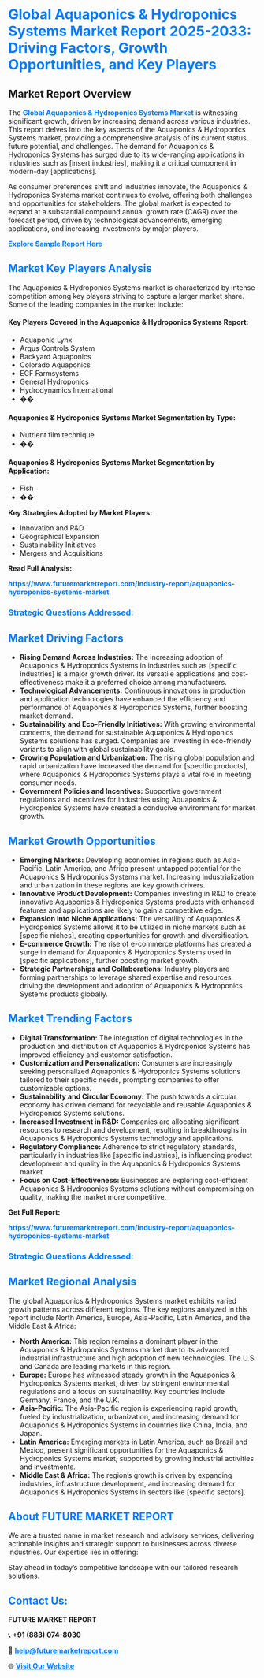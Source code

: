 <h1 style="color: #007BFF;">Global Aquaponics & Hydroponics Systems Market Report 2025-2033: Driving Factors, Growth Opportunities, and Key Players</h1>

<section id="overview">
<h2>Market Report Overview</h2>
<p>The <a href="https://www.futuremarketreport.com/industry-report/aquaponics-hydroponics-systems-market" style="color: #007BFF; text-decoration: none;"><strong>Global Aquaponics & Hydroponics Systems Market</strong></a> is witnessing significant growth, driven by increasing demand across various industries. This report delves into the key aspects of the Aquaponics & Hydroponics Systems market, providing a comprehensive analysis of its current status, future potential, and challenges. The demand for Aquaponics & Hydroponics Systems has surged due to its wide-ranging applications in industries such as [insert industries], making it a critical component in modern-day [applications].</p>
<p>As consumer preferences shift and industries innovate, the Aquaponics & Hydroponics Systems market continues to evolve, offering both challenges and opportunities for stakeholders. The global market is expected to expand at a substantial compound annual growth rate (CAGR) over the forecast period, driven by technological advancements, emerging applications, and increasing investments by major players.</p>
</section>

<section id="overview">
<p><a href="https://www.futuremarketreport.com/request-sample/reportId=118828" style="color: #007BFF; text-decoration: none;"><strong>Explore Sample Report Here</strong></a></p>
</section>

<section id="key-players">
<h2 style="color: #007BFF;">Market Key Players Analysis</h2>
<p>The Aquaponics & Hydroponics Systems market is characterized by intense competition among key players striving to capture a larger market share. Some of the leading companies in the market include:</p>
<h4>Key Players Covered in the Aquaponics & Hydroponics Systems Report:</h4>
<ul><li>Aquaponic Lynx</li><li>Argus Controls System</li><li>Backyard Aquaponics</li><li>Colorado Aquaponics</li><li>ECF Farmsystems</li><li>General Hydroponics</li><li>Hydrodynamics International</li><li>��</li></ul>
<h4>Aquaponics & Hydroponics Systems Market Segmentation by Type:</h4>
<ul><li>Nutrient film technique</li><li>��</li></ul>

<h4>Aquaponics & Hydroponics Systems Market Segmentation by Application:</h4>
<ul><li>Fish</li><li>��</li></ul>
<p><strong>Key Strategies Adopted by Market Players:</strong></p>
<ul>
<li>Innovation and R&D</li>
<li>Geographical Expansion</li>
<li>Sustainability Initiatives</li>
<li>Mergers and Acquisitions</li>
</ul>
</section>

<section>
<p><strong>Read Full Analysis: </strong></p><a href="https://www.futuremarketreport.com/industry-report/aquaponics-hydroponics-systems-market" style="color: #007BFF; text-decoration: none;"><strong>https://www.futuremarketreport.com/industry-report/aquaponics-hydroponics-systems-market</strong></a>
<h3 style="color: #007BFF;">Strategic Questions Addressed:</h3>
</section>

<section id="driving-factors">
<h2 style="color: #007BFF;">Market Driving Factors</h2>
<ul>
<li><strong>Rising Demand Across Industries:</strong> The increasing adoption of Aquaponics & Hydroponics Systems in industries such as [specific industries] is a major growth driver. Its versatile applications and cost-effectiveness make it a preferred choice among manufacturers.</li>
<li><strong>Technological Advancements:</strong> Continuous innovations in production and application technologies have enhanced the efficiency and performance of Aquaponics & Hydroponics Systems, further boosting market demand.</li>
<li><strong>Sustainability and Eco-Friendly Initiatives:</strong> With growing environmental concerns, the demand for sustainable Aquaponics & Hydroponics Systems solutions has surged. Companies are investing in eco-friendly variants to align with global sustainability goals.</li>
<li><strong>Growing Population and Urbanization:</strong> The rising global population and rapid urbanization have increased the demand for [specific products], where Aquaponics & Hydroponics Systems plays a vital role in meeting consumer needs.</li>
<li><strong>Government Policies and Incentives:</strong> Supportive government regulations and incentives for industries using Aquaponics & Hydroponics Systems have created a conducive environment for market growth.</li>
</ul>
</section>

<section id="growth-opportunities">
<h2 style="color: #007BFF;">Market Growth Opportunities</h2>
<ul>
<li><strong>Emerging Markets:</strong> Developing economies in regions such as Asia-Pacific, Latin America, and Africa present untapped potential for the Aquaponics & Hydroponics Systems market. Increasing industrialization and urbanization in these regions are key growth drivers.</li>
<li><strong>Innovative Product Development:</strong> Companies investing in R&D to create innovative Aquaponics & Hydroponics Systems products with enhanced features and applications are likely to gain a competitive edge.</li>
<li><strong>Expansion into Niche Applications:</strong> The versatility of Aquaponics & Hydroponics Systems allows it to be utilized in niche markets such as [specific niches], creating opportunities for growth and diversification.</li>
<li><strong>E-commerce Growth:</strong> The rise of e-commerce platforms has created a surge in demand for Aquaponics & Hydroponics Systems used in [specific applications], further boosting market growth.</li>
<li><strong>Strategic Partnerships and Collaborations:</strong> Industry players are forming partnerships to leverage shared expertise and resources, driving the development and adoption of Aquaponics & Hydroponics Systems products globally.</li>
</ul>
</section>

<section id="trending-factors">
<h2 style="color: #007BFF;">Market Trending Factors</h2>
<ul>
<li><strong>Digital Transformation:</strong> The integration of digital technologies in the production and distribution of Aquaponics & Hydroponics Systems has improved efficiency and customer satisfaction.</li>
<li><strong>Customization and Personalization:</strong> Consumers are increasingly seeking personalized Aquaponics & Hydroponics Systems solutions tailored to their specific needs, prompting companies to offer customizable options.</li>
<li><strong>Sustainability and Circular Economy:</strong> The push towards a circular economy has driven demand for recyclable and reusable Aquaponics & Hydroponics Systems solutions.</li>
<li><strong>Increased Investment in R&D:</strong> Companies are allocating significant resources to research and development, resulting in breakthroughs in Aquaponics & Hydroponics Systems technology and applications.</li>
<li><strong>Regulatory Compliance:</strong> Adherence to strict regulatory standards, particularly in industries like [specific industries], is influencing product development and quality in the Aquaponics & Hydroponics Systems market.</li>
<li><strong>Focus on Cost-Effectiveness:</strong> Businesses are exploring cost-efficient Aquaponics & Hydroponics Systems solutions without compromising on quality, making the market more competitive.</li>
</ul>
</section>

<section>
<p><strong>Get Full Report: </strong></p><a href="https://www.futuremarketreport.com/industry-report/aquaponics-hydroponics-systems-market" style="color: #007BFF; text-decoration: none;"><strong>https://www.futuremarketreport.com/industry-report/aquaponics-hydroponics-systems-market</strong></a>
<h3 style="color: #007BFF;">Strategic Questions Addressed:</h3>
</section>


<section id="regional-analysis">
<h2 style="color: #007BFF;">Market Regional Analysis</h2>
<p>The global Aquaponics & Hydroponics Systems market exhibits varied growth patterns across different regions. The key regions analyzed in this report include North America, Europe, Asia-Pacific, Latin America, and the Middle East & Africa:</p>
<ul>
<li><strong>North America:</strong> This region remains a dominant player in the Aquaponics & Hydroponics Systems market due to its advanced industrial infrastructure and high adoption of new technologies. The U.S. and Canada are leading markets in this region.</li>
<li><strong>Europe:</strong> Europe has witnessed steady growth in the Aquaponics & Hydroponics Systems market, driven by stringent environmental regulations and a focus on sustainability. Key countries include Germany, France, and the U.K.</li>
<li><strong>Asia-Pacific:</strong> The Asia-Pacific region is experiencing rapid growth, fueled by industrialization, urbanization, and increasing demand for Aquaponics & Hydroponics Systems in countries like China, India, and Japan.</li>
<li><strong>Latin America:</strong> Emerging markets in Latin America, such as Brazil and Mexico, present significant opportunities for the Aquaponics & Hydroponics Systems market, supported by growing industrial activities and investments.</li>
<li><strong>Middle East & Africa:</strong> The region’s growth is driven by expanding industries, infrastructure development, and increasing demand for Aquaponics & Hydroponics Systems in sectors like [specific sectors].</li>
</ul>
</section>

<footer>
<h2 style="color: #007BFF;">About FUTURE MARKET REPORT</h2>
<p>We are a trusted name in market research and advisory services, delivering actionable insights and strategic support to businesses across diverse industries. Our expertise lies in offering:</p>

<p>Stay ahead in today’s competitive landscape with our tailored research solutions.</p>

<h2 style="color: #007BFF;">Contact Us:</h2>
<p><strong>FUTURE MARKET REPORT</strong></p>
<p>📞 <strong>+91 (883) 074-8030</strong></p>
<p>📧 <strong><a href="mailto:help@futuremarketreport.com" style="color: #007BFF;">help@futuremarketreport.com</a></strong></p>
<p>🌐 <strong><a href="https://www.futuremarketreport.com/" style="color: #007BFF;">Visit Our Website</a></strong></p>
</footer>
